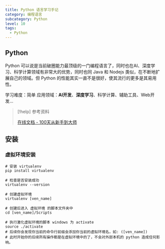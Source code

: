 ```yaml
---
title: Python 语言学习手记
category: 编程语言
subcategory: Python
level: 10
tags:
  - Python
---
```


## Python

Python 可以说是当前破圈能力最顶级的一门编程语言了，同时也在AI、深度学习、科学计算领域有非常大的优势，同时也同 Java 和 Nodejs 类似，在不断地扩展自己的领域。但 Python 的性能其实一直不是很好，使其流行的更多是其易用性。

学习难度：简单
应用领域：**AI开发**、**深度学习**、科学计算、辅助工具、Web开发...

> [!help] 参考资料
> 
> [在线文档 - 100天从新手到大师](https://github.com/jackfrued/Python-100-Days)


## 安装

### 虚拟环境安装

```shell
# 安装 virtualenv
pip install virtualenv

# 检查是否安装成功
virtualenv --version

# 创建虚拟环境
virtualenv [ven_name]

# 创建后进入 虚拟环境 的脚本文件夹中
cd [ven_name]/Scripts

# 执行激化虚拟环境的脚本 windows 为 activate
source ./activate
# 后续你会发现你当前的命令行前缀会添加你当前的虚拟环境名，如: ([ven_name])
# 此时开始你的后续所有操作都是在虚拟环境中的了，不会对外部本机的 python 造成任何影响。
```